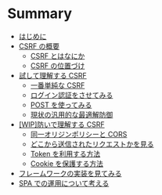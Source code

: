 # Summary

- [はじめに](intoroduction.md)
- [CSRF の概要](/concept-of-csrf.md)
  - [CSRF とはなにか](/concept-of-csrf_what-is-it.md)
  - [CSRF の位置づけ](/concept-of-csrf_position.md)
- [試して理解する CSRF](/try-csrf-attack.md)
  - [一番単純な CSRF](/simplest-csrf.md)
  - [ログイン認証をさせてみる](/simple-csrf-auth.md)
  - [POST を使ってみる](/simple-csrf-post.md)
  - [現状の汎用的な最適解防御](/guard-csrf-using-token.md)
- [[WIP]防いで理解する CSRF]()
  - [同一オリジンポリシーと CORS]()
  - [どこから送信されたリクエストかを見る](/guard-csrf-verifying-source.md)
  - [Token を利用する方法](/guard-csrf-using-token-part2.md)
  - [Cookie を保護する方法](/guard-cookie.md)
- [フレームワークの実装を見てみる]()
- [SPA での運用について考える]()
